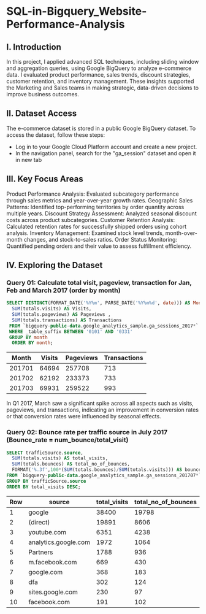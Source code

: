# SQL-in-Bigquery_Website-Performance-Analysis
## I. Introduction
In this project, I applied advanced SQL techniques, including sliding window and aggregation queries, using Google BigQuery to analyze e-commerce data. I evaluated product performance, sales trends, discount strategies, customer retention, and inventory management. These insights supported the Marketing and Sales teams in making strategic, data-driven decisions to improve business outcomes.

## II. Dataset Access
The e-commerce dataset is stored in a public Google BigQuery dataset. To access the dataset, follow these steps:

* Log in to your Google Cloud Platform account and create a new project.
* In the navigation panel, search for the "ga_session" dataset and open it in new tab
## III. Key Focus Areas
Product Performance Analysis: Evaluated subcategory performance through sales metrics and year-over-year growth rates.
Geographic Sales Patterns: Identified top-performing territories by order quantity across multiple years.
Discount Strategy Assessment: Analyzed seasonal discount costs across product subcategories.
Customer Retention Analysis: Calculated retention rates for successfully shipped orders using cohort analysis.
Inventory Management: Examined stock level trends, month-over-month changes, and stock-to-sales ratios.
Order Status Monitoring: Quantified pending orders and their value to assess fulfillment efficiency.
## IV. Exploring the Dataset
### Query 01: Calculate total visit, pageview, transaction for Jan, Feb and March 2017 (order by month)
```sql
SELECT DISTINCT(FORMAT_DATE('%Y%m', PARSE_DATE('%Y%m%d', date))) AS Month,
  SUM(totals.visits) AS Visits,
  SUM(totals.pageviews) AS Pageviews ,
  SUM(totals.transactions) AS Transactions 
 FROM `bigquery-public-data.google_analytics_sample.ga_sessions_2017*`
 WHERE _table_suffix BETWEEN '0101' AND '0331'
 GROUP BY month
  ORDER BY month;
```
| Month  | Visits | Pageviews | Transactions |
|--------|--------|-----------|--------------|
| 201701 | 64694  | 257708    | 713          |
| 201702 | 62192  | 233373    | 733          |
| 201703 | 69931  | 259522    | 993          |

In Q1 2017, March saw a significant spike across all aspects such as visits, pageviews, and transactions, indicating an improvement in conversion rates or that conversion rates were influenced by seasonal effects.

### Query 02: Bounce rate per traffic source in July 2017 (Bounce_rate = num_bounce/total_visit)
```sql
SELECT trafficSource.source,
  SUM(totals.visits) AS total_visits,
  SUM(totals.bounces) AS total_no_of_bounces,
  FORMAT('%.3f',100*(SUM(totals.bounces)/SUM(totals.visits))) AS bounce_rate
FROM `bigquery-public-data.google_analytics_sample.ga_sessions_201707*`
GROUP BY trafficSource.source
ORDER BY total_visits DESC;
```
| Row | source                | total_visits | total_no_of_bounces | bounce_rate |
|-----|-----------------------|--------------|---------------------|-------------|
| 1   | google                | 38400        | 19798               | 51.557      |
| 2   | (direct)              | 19891        | 8606                | 43.266      |
| 3   | youtube.com           | 6351         | 4238                | 66.730      |
| 4   | analytics.google.com  | 1972         | 1064                | 53.955      |
| 5   | Partners              | 1788         | 936                 | 52.349      |
| 6   | m.facebook.com        | 669          | 430                 | 64.275      |
| 7   | google.com            | 368          | 183                 | 49.728      |
| 8   | dfa                   | 302          | 124                 | 41.060      |
| 9   | sites.google.com      | 230          | 97                  | 42.174      |
| 10  | facebook.com          | 191          | 102                 | 53.403      |


